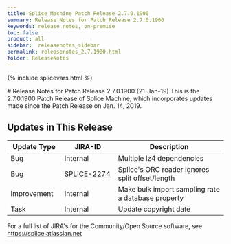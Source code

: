 ```yaml
---
title: Splice Machine Patch Release 2.7.0.1900
summary: Release Notes for Patch Release 2.7.0.1900
keywords: release notes, on-premise
toc: false
product: all
sidebar:  releasenotes_sidebar
permalink: releasenotes_2.7.1900.html
folder: ReleaseNotes
---
```

{% include splicevars.html %}
<section>
<div class="TopicContent" data-swiftype-index="true" markdown="1">
# Release Notes for Patch Release 2.7.0.1900 (21-Jan-19)
This is the 2.7.0.1900 Patch Release of Splice Machine, which incorporates updates made since the Patch Release on Jan. 14, 2019.

## Updates in This Release
<table>
    <col width="125px" />
    <col width="125px" />
    <col />
    <thead>
        <tr>
            <th>Update Type</th>
            <th>JIRA-ID</th>
            <th>Description</th>
        </tr>
    </thead>
    <tbody>
        <tr>
            <td>Bug</td>
            <td>Internal</td>
            <td>Multiple lz4 dependencies</td>
        </tr>
        <tr>
            <td>Bug</td>
            <td><a href="https://splice.atlassian.net/browse/SPLICE-2274" target="_blank">SPLICE-2274</a></td>
            <td>Splice's ORC reader ignores split offset/length</td>
        </tr>
        <tr>
            <td>Improvement</td>
            <td>Internal</td>
            <td>Make bulk import sampling rate a database property</td>
        </tr>
        <tr>
            <td>Task</td>
            <td>Internal</td>
            <td>Update copyright date</td>
        </tr>
    </tbody>
</table>

For a full list of JIRA's for the Community/Open Source software, see <https://splice.atlassian.net>

</div>
</section>

